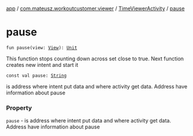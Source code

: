 [app](../../index.md) / [com.mateusz.workoutcustomer.viewer](../index.md) / [TimeViewerActivity](index.md) / [pause](./pause.md)

# pause

`fun pause(view: `[`View`](https://developer.android.com/reference/android/view/View.html)`): `[`Unit`](https://kotlinlang.org/api/latest/jvm/stdlib/kotlin/-unit/index.html)

This function stops counting down across set close to true.
Next function creates new intent and start it

`const val pause: `[`String`](https://kotlinlang.org/api/latest/jvm/stdlib/kotlin/-string/index.html)

is address where intent put data and where activity get data. Address have information about pause

### Property

`pause` - is address where intent put data and where activity get data. Address have information about pause